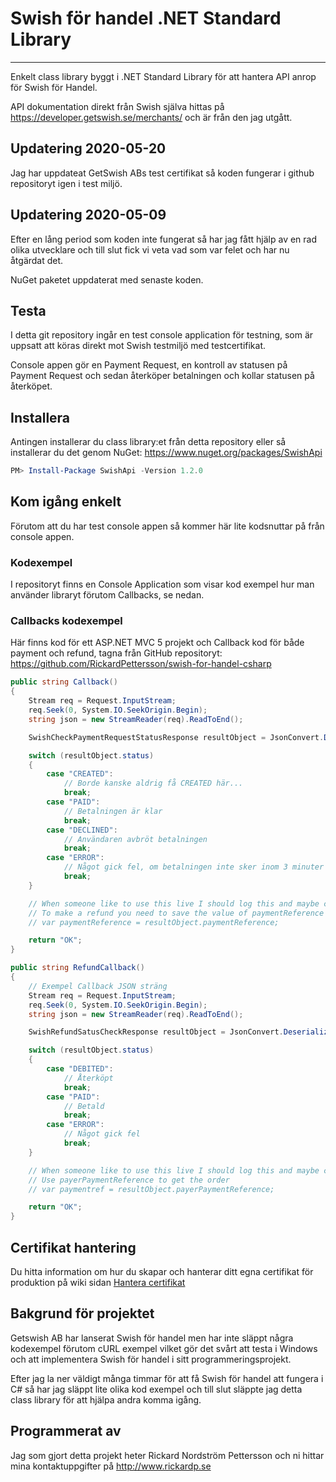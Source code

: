# Swish för handel .NET Standard Library

---

Enkelt class library byggt i .NET Standard Library för att hantera API anrop för Swish för Handel.

API dokumentation direkt från Swish själva hittas på https://developer.getswish.se/merchants/ och är från den jag utgått.

## Updatering 2020-05-20

Jag har uppdateat GetSwish ABs test certifikat så koden fungerar i github repositoryt igen i test miljö.

## Updatering 2020-05-09

Efter en lång period som koden inte fungerat så har jag fått hjälp av en rad olika utvecklare och till slut fick vi veta vad som var felet och har nu åtgärdat det.

NuGet paketet uppdaterat med senaste koden.

## Testa

I detta git repository ingår en test console application för testning, som är uppsatt att köras direkt mot Swish testmiljö med testcertifikat.

Console appen gör en Payment Request, en kontroll av statusen på Payment Request och sedan återköper betalningen och kollar statusen på återköpet.

## Installera
Antingen installerar du class library:et från detta repository eller så installerar du det genom NuGet: https://www.nuget.org/packages/SwishApi

```powershell
PM> Install-Package SwishApi -Version 1.2.0
```

## Kom igång enkelt

Förutom att du har test console appen så kommer här lite kodsnuttar på från console appen.

### Kodexempel

I repositoryt finns en Console Application som visar kod exempel hur man använder libraryt förutom Callbacks, se nedan.

### Callbacks kodexempel

Här finns kod för ett ASP.NET MVC 5 projekt och Callback kod för både payment och refund, tagna från GitHub repositoryt: https://github.com/RickardPettersson/swish-for-handel-csharp

```C#
public string Callback()
{
    Stream req = Request.InputStream;
    req.Seek(0, System.IO.SeekOrigin.Begin);
    string json = new StreamReader(req).ReadToEnd();

    SwishCheckPaymentRequestStatusResponse resultObject = JsonConvert.DeserializeObject<SwishCheckPaymentRequestStatusResponse>(json);

    switch (resultObject.status)
    {
        case "CREATED":
            // Borde kanske aldrig få CREATED här...
            break;
        case "PAID":
            // Betalningen är klar
            break;
        case "DECLINED":
            // Användaren avbröt betalningen
            break;
        case "ERROR":
            // Något gick fel, om betalningen inte sker inom 3 minuter skickas ERROR
            break;
    }

    // When someone like to use this live I should log this and maybe change the status of some order or somethign to be paid or what the status says.
    // To make a refund you need to save the value of paymentReference
    // var paymentReference = resultObject.paymentReference;

    return "OK";
}

public string RefundCallback()
{
    // Exempel Callback JSON sträng
    Stream req = Request.InputStream;
    req.Seek(0, System.IO.SeekOrigin.Begin);
    string json = new StreamReader(req).ReadToEnd();

    SwishRefundSatusCheckResponse resultObject = JsonConvert.DeserializeObject<SwishRefundSatusCheckResponse>(json);

    switch (resultObject.status)
    {
        case "DEBITED":
            // Återköpt
            break;
        case "PAID":
            // Betald
            break;
        case "ERROR":
            // Något gick fel
            break;
    }

    // When someone like to use this live I should log this and maybe change the status of some order or something to be repaid or what the status says.
    // Use payerPaymentReference to get the order
    // var paymentref = resultObject.payerPaymentReference;

    return "OK";
}
```

## Certifikat hantering

Du hitta information om hur du skapar och hanterar ditt egna certifikat för produktion på wiki sidan [Hantera certifikat](https://github.com/RickardPettersson/swish-api-csharp/wiki/Hantera-certifikat)

## Bakgrund för projektet

Getswish AB har lanserat Swish för handel men har inte släppt några kodexempel förutom cURL exempel vilket gör det svårt att testa i Windows och att implementera Swish för handel i sitt programmeringsprojekt.

Efter jag la ner väldigt många timmar för att få Swish för handel att fungera i C# så har jag släppt lite olika kod exempel och till slut släppte jag detta class library för att hjälpa andra komma igång.

## Programmerat av

Jag som gjort detta projekt heter Rickard Nordström Pettersson och ni hittar mina kontaktuppgifter på http://www.rickardp.se
